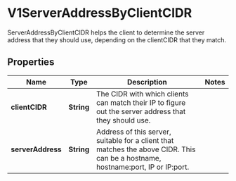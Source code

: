 

# V1ServerAddressByClientCIDR

ServerAddressByClientCIDR helps the client to determine the server address that they should use, depending on the clientCIDR that they match.

## Properties

| Name | Type | Description | Notes |
|------------ | ------------- | ------------- | -------------|
|**clientCIDR** | **String** | The CIDR with which clients can match their IP to figure out the server address that they should use. |  |
|**serverAddress** | **String** | Address of this server, suitable for a client that matches the above CIDR. This can be a hostname, hostname:port, IP or IP:port. |  |



